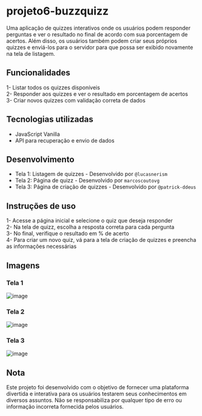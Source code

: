 # projeto6-buzzquizz

Uma aplicação de quizzes interativos onde os usuários podem responder perguntas e ver o resultado no final de acordo com sua porcentagem de acertos. Além disso, os usuários também podem criar seus próprios quizzes e enviá-los para o servidor para que possa ser exibido novamente na tela de listagem.

## Funcionalidades

   1- Listar todos os quizzes disponíveis<br>
   2- Responder aos quizzes e ver o resultado em porcentagem de acertos<br>
   3- Criar novos quizzes com validação correta de dados

## Tecnologias utilizadas

   - JavaScript Vanilla
   - API para recuperação e envio de dados

## Desenvolvimento

  - Tela 1: Listagem de quizzes - Desenvolvido por `@lucasnerism`
  - Tela 2: Página de quizz - Desenvolvido por `marcoscoutovg `
  - Tela 3: Página de criação de quizzes - Desenvolvido por `@patrick-ddeus`

## Instruções de uso

   1- Acesse a página inicial e selecione o quiz que deseja responder<br>
   2- Na tela de quizz, escolha a resposta correta para cada pergunta<br>
   3- No final, verifique o resultado em % de acerto<br>
   4- Para criar um novo quiz, vá para a tela de criação de quizzes e preencha as informações necessárias

## Imagens
### Tela 1
![image](https://user-images.githubusercontent.com/100157955/216873583-e75beb4d-2b4f-4476-97cf-05a3f9c11795.png)
### Tela 2
![image](https://user-images.githubusercontent.com/100157955/216873463-36f008db-ff19-415e-9bfb-46cd328fb512.png)
### Tela 3
![image](https://user-images.githubusercontent.com/100157955/216873654-0f1a5308-d31d-4891-b64d-45fa81551dc1.png)


## Nota

Este projeto foi desenvolvido com o objetivo de fornecer uma plataforma divertida e interativa para os usuários testarem seus conhecimentos em diversos assuntos. Não se responsabiliza por qualquer tipo de erro ou informação incorreta fornecida pelos usuários.
